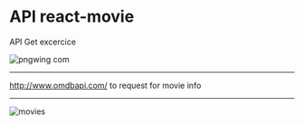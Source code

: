 # API react-movie

API Get excercice

![pngwing com](https://github.com/DiegoGarea/react-movie-api/assets/124759506/5f318024-c389-4ff6-b54f-15262129c65f)

<hr/>

http://www.omdbapi.com/ to request for movie info

<hr/>

![movies](https://github.com/DiegoGarea/react-movie-api/assets/124759506/f61011eb-b9fb-44f6-8917-66bca7026b37)
